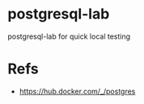 # postgresql-lab
postgresql-lab for quick local testing

# Refs
- https://hub.docker.com/_/postgres
